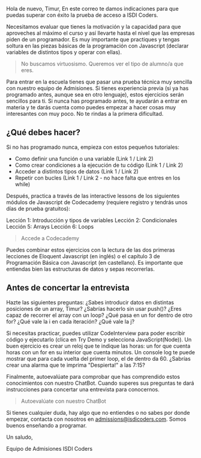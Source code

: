 Hola de nuevo, Timur,
En este correo te damos indicaciones para que puedas superar con éxito la prueba de acceso a ISDI Coders.

Necesitamos evaluar que tienes la motivación y la capacidad para que aproveches al máximo el curso y así llevarte hasta el nivel que las empresas piden de un programador. Es muy importante que practiques y tengas soltura en las piezas básicas de la programación con Javascript (declarar variables de distintos tipos y operar con ellas).

> No buscamos virtuosismo.
> Queremos ver el tipo de alumno/a que eres.

Para entrar en la escuela tienes que pasar una prueba técnica muy sencilla con nuestro equipo de Admisiones. Si tienes experiencia previa (si ya has programado antes, aunque sea en otro lenguaje), estos ejercicios serán sencillos para ti. Si nunca has programado antes, te ayudarán a entrar en materia y te darás cuenta como puedes empezar a hacer cosas muy interesantes con muy poco. No te rindas a la primera dificultad.

## ¿Qué debes hacer?

Si no has programado nunca, empieza con estos pequeños tutoriales:

-   Como definir una función o una variable (Link 1 / Link 2)
-   Como crear condiciones a la ejecución de tu código (Link 1 / Link 2)
-   Acceder a distintos tipos de datos (Link 1 / Link 2)
-   Repetir con bucles (Link 1 / Link 2 - no hace falta que entres en los while)

Después, practica a través de las interactive lessons de los siguientes módulos de Javascript de Codecademy (requiere registro y tendrás unos días de prueba gratuitos):

Lección 1: Introducción y tipos de variables
Lección 2: Condicionales  
Lección 5: Arrays
Lección 6: Loops

> Accede a Codecademy

Puedes combinar estos ejercicios con la lectura de las dos primeras lecciones de Eloquent Javascript (en inglés) o el capítulo 3 de Programación Básica con Javascript (en castellano).
Es importante que entiendas bien las estructuras de datos y sepas recorrerlas.

## Antes de concertar la entrevista

Hazte las siguientes preguntas: ¿Sabes introducir datos en distintas posiciones de un array, Timur? ¿Sabrías hacerlo sin usar push()? ¿Eres capaz de recorrer el array con un loop? ¿Qué pasa en un for dentro de otro for? ¿Qué vale la i en cada iteración? ¿Qué vale la j?

Si necesitas practicar, puedes utilizar CodeInterview para poder escribir código y ejecutarlo (clica en Try Demo y selecciona JavaScript(Node)). Un buen ejercicio es crear un reloj que te indique las horas: un for que cuenta horas con un for en su interior que cuenta minutos. Un console log te puede mostrar que para cada vuelta del primer loop, el de dentro da 60. ¿Sabrías crear una alarma que te imprima "Despierta!" a las 7:15?

Finalmente, autoevalúate para comprobar que has comprendido estos conocimientos con nuestro ChatBot. Cuando superes sus preguntas te dará instrucciones para concertar una entrevista para conocernos.

> Autoevalúate con nuestro ChatBot

Si tienes cualquier duda, hay algo que no entiendes o no sabes por donde empezar, contacta con nosotros en admissions@isdicoders.com. Somos buenos enseñando a programar.

Un saludo,

Equipo de Admisiones
ISDI Coders
